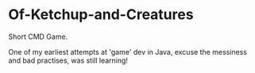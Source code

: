 # Of-Ketchup-and-Creatures
Short CMD Game.

One of my earliest attempts at 'game' dev in Java, excuse the messiness and bad practises, was still learning!
